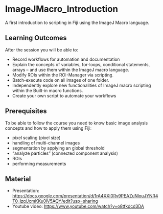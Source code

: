 # ImageJMacro_Introduction
A first introduction to scripting in Fiji using the ImageJ Macro language.

## Learning Outcomes
After the session you will be able to:
* Record workflows for automation and documentation
* Explain the concepts of variables, for-loops, conditional statements, arrays – and use them within the ImageJ macro language.
* Modify ROIs within the ROI-Manager via scripting.
* Batch-execute code on all images of one folder.
* Independently explore new functionalities of ImageJ macro scripting within the Built-in macro functions.
* Create your own script to automate your workflows

## Prerequisites
To be able to follow the course you need to know basic image analysis concepts and how to apply them using Fiji:
* pixel scaling (pixel size)
* handling of multi-channel images
* segmentation by applying an global threshold
* “analyze particles” (connected component analysis)
* ROIs
* performing measurements

## Material
* Presentation: https://docs.google.com/presentation/d/1rA4XXI0Rv9PEAZuNlouJYNR4T0_IzqUcmKKu0lV5AQY/edit?usp=sharing
* Youtube video: https://www.youtube.com/watch?v=o8tfkdcd3DA
